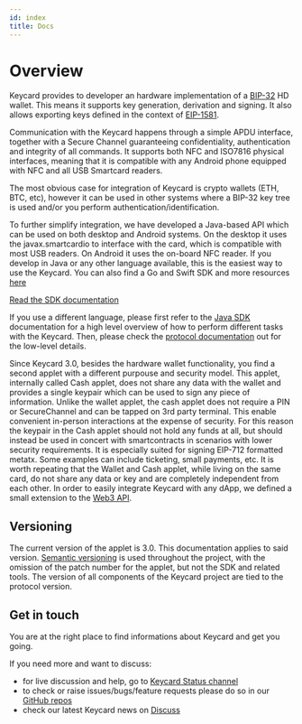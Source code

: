 ```yaml
---
id: index
title: Docs
---
```


# Overview

Keycard provides to developer an hardware implementation of a [BIP-32](https://github.com/bitcoin/bips/blob/master/bip-0032.mediawiki) HD wallet. This means it supports key generation, derivation and signing. It also allows exporting keys defined in the context of [EIP-1581](https://eips.ethereum.org/EIPS/eip-1581).

Communication with the Keycard happens through a simple APDU interface, together with a Secure Channel guaranteeing confidentiality, authentication and integrity of all commands. It supports both NFC and ISO7816 physical interfaces, meaning that it is compatible with any Android phone equipped with NFC and all USB Smartcard readers.

The most obvious case for integration of Keycard is crypto wallets (ETH, BTC, etc), however it can be used in other systems where a BIP-32 key tree is used and/or you perform authentication/identification.

To further simplify integration, we have developed a Java-based API which can be used on both desktop and Android systems. On the desktop it uses the javax.smartcardio to interface with the card, which is compatible with most USB readers. On Android it uses the on-board NFC reader. If you develop in Java or any other language available, this is the easiest way to use the Keycard. You can also find a Go and Swift SDK and more resources [here](resources.html)

[Read the SDK documentation](sdk/installation.html)

If you use a different language, please first refer to the [Java SDK](sdk/installation.html) documentation for a high level overview of how to perform different tasks with the Keycard. Then, please check the [protocol documentation](apdu) out for the low-level details.

Since Keycard 3.0, besides the hardware wallet functionality, you find a second applet with a different purpouse and security model. This applet, internally called Cash applet, does not share any data with the wallet and provides a single keypair which can be used to sign any piece of information. Unlike the wallet applet, the cash applet does not require a PIN or SecureChannel and can be tapped on 3rd party terminal. This enable convenient in-person interactions at the expense of security. For this reason the keypair in the Cash applet should not hold any funds at all, but should instead be used in concert with smartcontracts in scenarios with lower security requirements. It is especially suited for signing EIP-712 formatted metatx. Some examples can include ticketing, small payments, etc. It is worth repeating that the Wallet and Cash applet, while living on the same card, do not share any data or key and are completely independent from each other. In order to easily integrate Keycard with any dApp, we defined a small extension to the [Web3 API](web3.html).

## Versioning

The current version of the applet is 3.0. This documentation applies to said version. [Semantic versioning](https://semver.org) is used throughout the project, with the omission of the patch number for the applet, but not the SDK and related tools. The version of all components of the Keycard project are tied to the protocol version.

## Get in touch

You are at the right place to find informations about Keycard and get you going.

If you need more and want to discuss:
- for live discussion and help, go to [Keycard Status channel](https://join.status.im/chat/public/status-keycard)
- to check or raise issues/bugs/feature requests please do so in our [GitHub repos](https://status.im/keycard_api/resources.html)
- check our latest Keycard news on [Discuss](https://discuss.status.im/c/keycard)
